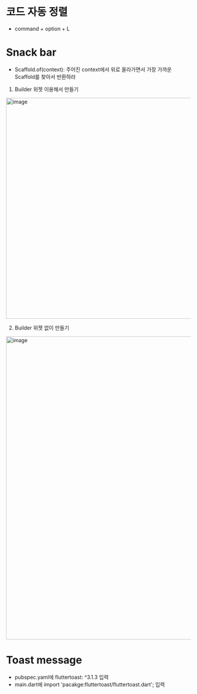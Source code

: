 # 코드 자동 정렬
* command + option + L

# Snack bar
* Scaffold.of(context): 주어진 context에서 위로 올라가면서 가장 가까운 Scaffold를 찾아서 반환하라
1. Builder 위젯 이용해서 만들기
<img width="602" alt="image" src="https://user-images.githubusercontent.com/88610333/183591788-d4a2339f-2f05-42cf-bbaa-6748cfaae3e2.png">

2. Builder 위젯 없이 만들기
<img width="826" alt="image" src="https://user-images.githubusercontent.com/88610333/183592142-3bf187ff-b622-4bc7-a556-eafb9519a5c4.png">

# Toast message
* pubspec.yaml에 fluttertoast: ^3.1.3 입력
* main.dart에 import 'pacakge:fluttertoast/fluttertoast.dart'; 입력
